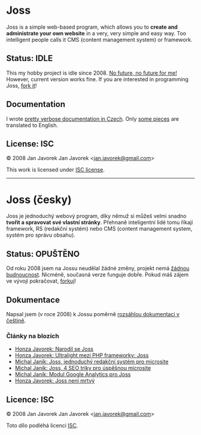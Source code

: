 # Joss

Joss is a simple web-based program, which allows you to **create and administrate your own website** in a very, very simple and easy way. Too intelligent people calls it CMS (content management system) or framework.

## Status: IDLE

This my hobby project is idle since 2008. [No future, no future for me!](https://www.youtube.com/watch?v=yqrAPOZxgzU) However, current version works fine. If you are interested in programming Joss, [fork it](https://github.com/honzajavorek/joss/fork)!


## Documentation

I wrote [pretty verbose documentation in Czech](https://github.com/honzajavorek/joss/blob/master/doc/czech.md). Only [some pieces](https://github.com/honzajavorek/joss/blob/master/doc/english.md) are translated to English.

## License: ISC

© 2008 Jan Javorek Jan Javorek &lt;<a
href="mailto:jan.javorek&#64;gmail.com">jan.javorek&#64;gmail.com</a>&gt;

This work is licensed under [ISC license](https://en.wikipedia.org/wiki/ISC_license).


----


# Joss (česky)

Joss je jednoduchý webový program, díky němuž si můžeš velmi snadno **tvořit a spravovat své vlastní stránky**. Přehnaně inteligentní lidé tomu říkají framework, RS (redakční systém) nebo CMS (content management system, systém pro správu obsahu).

## Status: OPUŠTĚNO

Od roku 2008 jsem na Jossu neudělal žádné změny, projekt nemá [žádnou budnoucnost](https://www.youtube.com/watch?v=yqrAPOZxgzU). Nicméně, současná verze funguje dobře. Pokud máš zájem ve vývoji pokračovat, [forkuj](https://github.com/honzajavorek/joss/fork)!

## Dokumentace

Napsal jsem (v roce 2008) k Jossu poměrně [rozsáhlou dokumentaci v češtině](https://github.com/honzajavorek/joss/blob/master/doc/czech.md).

### Články na blozích

- [Honza Javorek: Narodil se Joss](http://honzajavorek.cz/blog/narodil-se-joss)
- [Honza Javorek: Ultralight mezi PHP frameworky: Joss](http://honzajavorek.cz/blog/ultralight-mezi-php-frameworky-joss)
- [Michal Janík: Joss, jednoduchý redakční systém pro microsite](http://www.michaljanik.cz/joss)
- [Michal Janík: Joss, 4 SEO triky pro úspěšnou microsite](http://www.michaljanik.cz/joss-seo)
- [Michal Janík: Modul Google Analytics pro Joss](http://www.michaljanik.cz/joss-google-analytics)
- [Honza Javorek: Joss není mrtvý](http://honzajavorek.cz/blog/joss-neni-mrtvy)

## Licence: ISC

© 2008 Jan Javorek Jan Javorek &lt;<a
href="mailto:jan.javorek&#64;gmail.com">jan.javorek&#64;gmail.com</a>&gt;

Toto dílo podléhá licenci [ISC](https://en.wikipedia.org/wiki/ISC_license).
